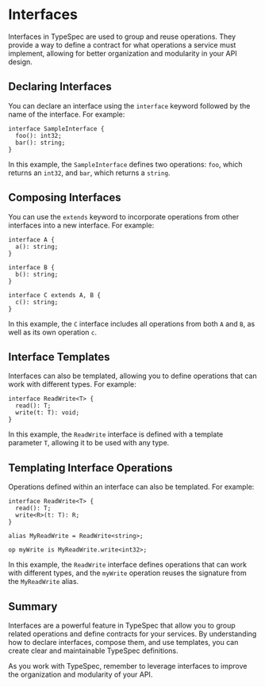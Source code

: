 # Interfaces

Interfaces in TypeSpec are used to group and reuse operations. They provide a way to define a contract for what operations a service must implement, allowing for better organization and modularity in your API design.

## Declaring Interfaces

You can declare an interface using the `interface` keyword followed by the name of the interface. For example:

```typespec
interface SampleInterface {
  foo(): int32;
  bar(): string;
}
```

In this example, the `SampleInterface` defines two operations: `foo`, which returns an `int32`, and `bar`, which returns a `string`.

## Composing Interfaces

You can use the `extends` keyword to incorporate operations from other interfaces into a new interface. For example:

```typespec
interface A {
  a(): string;
}

interface B {
  b(): string;
}

interface C extends A, B {
  c(): string;
}
```

In this example, the `C` interface includes all operations from both `A` and `B`, as well as its own operation `c`.

## Interface Templates

Interfaces can also be templated, allowing you to define operations that can work with different types. For example:

```typespec
interface ReadWrite<T> {
  read(): T;
  write(t: T): void;
}
```

In this example, the `ReadWrite` interface is defined with a template parameter `T`, allowing it to be used with any type.

## Templating Interface Operations

Operations defined within an interface can also be templated. For example:

```typespec
interface ReadWrite<T> {
  read(): T;
  write<R>(t: T): R;
}

alias MyReadWrite = ReadWrite<string>;

op myWrite is MyReadWrite.write<int32>;
```

In this example, the `ReadWrite` interface defines operations that can work with different types, and the `myWrite` operation reuses the signature from the `MyReadWrite` alias.

## Summary

Interfaces are a powerful feature in TypeSpec that allow you to group related operations and define contracts for your services. By understanding how to declare interfaces, compose them, and use templates, you can create clear and maintainable TypeSpec definitions.

As you work with TypeSpec, remember to leverage interfaces to improve the organization and modularity of your API.

